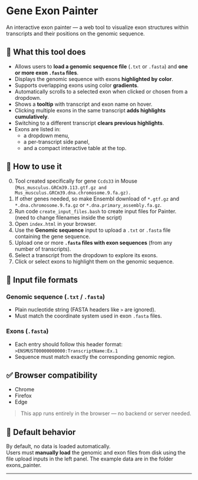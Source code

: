 
# Gene Exon Painter

An interactive exon painter — a web tool to visualize exon structures within transcripts and their positions on the genomic sequence.

## 🧬 What this tool does

- Allows users to **load a genomic sequence file** (`.txt` or `.fasta`) and **one or more exon `.fasta` files**.
- Displays the genomic sequence with exons **highlighted by color**.
- Supports overlapping exons using color **gradients**.
- Automatically scrolls to a selected exon when clicked or chosen from a dropdown.
- Shows a **tooltip** with transcript and exon name on hover.
- Clicking multiple exons in the same transcript **adds highlights cumulatively**.
- Switching to a different transcript **clears previous highlights**.
- Exons are listed in:
  - a dropdown menu,
  - a per-transcript side panel,
  - and a compact interactive table at the top.

## 📂 How to use it

0. Tool created specifically for gene `Ccds33` in Mouse (`Mus_musculus.GRCm39.113.gtf.gz and Mus_musculus.GRCm39.dna.chromosome.9.fa.gz).`
1. If other genes needed, so make Ensembl download of `*.gtf.gz` and `*.dna.chromosome.9.fa.gz` or `*.dna.primary_assembly.fa.gz`.
2. Run code `create_input_files.bash` to create input files for Painter. (need to change filenames inside the script)
3. Open `index.html` in your browser.
4. Use the **Genomic sequence** input to upload a `.txt` or `.fasta` file containing the gene sequence.
5. Upload one or more **`.fasta` files with exon sequences** (from any number of transcripts).
6. Select a transcript from the dropdown to explore its exons.
7. Click or select exons to highlight them on the genomic sequence.

## 📄 Input file formats

### Genomic sequence (`.txt` / `.fasta`)
- Plain nucleotide string (FASTA headers like `>` are ignored).
- Must match the coordinate system used in exon `.fasta` files.

### Exons (`.fasta`)
- Each entry should follow this header format:  
  `>ENSMUST00000000000:TranscriptName:Ex.1`
- Sequence must match exactly the corresponding genomic region.

## ✅ Browser compatibility

- Chrome
- Firefox
- Edge

> This app runs entirely in the browser — no backend or server needed.

## 📌 Default behavior

By default, no data is loaded automatically.  
Users must **manually load** the genomic and exon files from disk using the file upload inputs in the left panel.
The example data are in the folder exons_painter.

---
